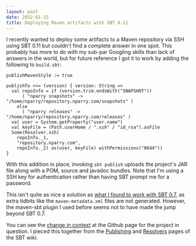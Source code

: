 ```yaml
---
layout: post
date: 2012-01-15
title: Deploying Maven artifacts with SBT 0.11
---
```


I recently wanted to deploy some artifacts to a Maven repository via SSH
using SBT 0.11 but couldn't find a complete answer in one spot. This
probably has more to do with my sub-par Googling skills than lack of
answers in the world, but for future reference I got it to work by adding
the following to `build.sbt`:

    publishMavenStyle := true

    publishTo <<= (version) { version: String =>
      val repoInfo = if (version.trim.endsWith("SNAPSHOT"))
          ( "nparry snapshots" -> "/home/nparry/repository.nparry.com/snapshots" )
        else
          ( "nparry releases" -> "/home/nparry/repository.nparry.com/releases" )
      val user = System.getProperty("user.name")
      val keyFile = (Path.userHome / ".ssh" / "id_rsa").asFile
      Some(Resolver.ssh(
        repoInfo._1,
        "repository.nparry.com",
        repoInfo._2) as(user, keyFile) withPermissions("0644"))
    }

With this addition in place, invoking `sbt publish` uploads the
project's JAR file along with a POM, source and javadoc bundles. Note
that I'm using a SSH key for authentication rather than having SBT
prompt me for a password.

This isn't quite as nice a solution as [what I found to work
with SBT 0.7](/2011/02/18/blamo.html), as extra tidbits like the
`maven-metadata.xml` files are not generated. However, the maven-sbt
plugin I used before seems not to have made the jump beyond SBT 0.7.

You can see the [change in
context](https://github.com/nparry/orderly4jvm/commit/d1482ceda30b99554c040a7cd9e1d9b7b956948a#diff-1)
at the Github page for the project in question. I pieced this together
from the [Publishing](https://github.com/harrah/xsbt/wiki/Publishing)
and [Resolvers](https://github.com/harrah/xsbt/wiki/Resolvers) pages of
the SBT wiki.

